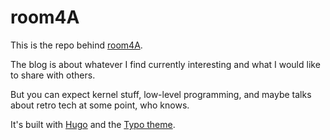 # room4A

This is the repo behind [room4A](https://javahammes.github.io/room4A.dev/).

The blog is about whatever I find currently interesting and what I would like to share with others.

But you can expect kernel stuff, low-level programming, and maybe talks about retro tech at some point, who knows.

It's built with [Hugo](https://gohugo.io/) and the [Typo theme](https://github.com/tomfran/typo).
